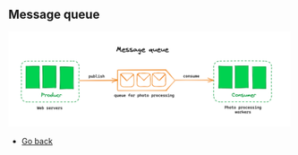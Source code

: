## Message queue

![Message queue](https://raw.githubusercontent.com/AndersDeath/holy-theory/main/images/16-message-queue.png)

* [Go back](../readme.md)